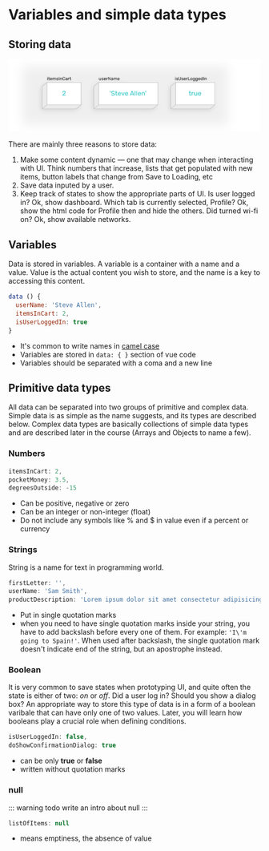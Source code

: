 # Variables and simple data types

## Storing data

![illustration of variables](./images/data-storing.png)

There are mainly three reasons to store data:
1. Make some content dynamic — one that may change when interacting with UI. Think numbers that increase, lists that get populated with new items, button labels that change from Save to Loading, etc
2. Save data inputed by a user.
3. Keep track of states to show the appropriate parts of UI. Is user logged in? Ok, show dashboard. Which tab is currently selected, Profile? Ok, show the html code for Profile then and hide the others. Did turned wi-fi on? Ok, show available networks. 

## Variables

Data is stored in variables. A variable is a container with a name and a value. Value is the actual content you wish to store, and the name is a key to accessing this content.

```js
data () {
  userName: 'Steve Allen',
  itemsInCart: 2,
  isUserLoggedIn: true
}
```
* It's common to write names in [camel case](https://en.wikipedia.org/wiki/Camel_case)
* Variables are stored in `data: { }` section of vue code
* Variables should be separated with a coma and a new line

## Primitive data types

All data can be separated into two groups of primitive and complex data. Simple data is as simple as the name suggests, and its types are described below. Complex data types are basically collections of simple data types and are described later in the course (Arrays and Objects to name a few).

### Numbers

```js
itemsInCart: 2,
pocketMoney: 3.5,
degreesOutside: -15
```
- Can be positive, negative or zero
- Can be an integer or non-integer (float)
- Do not include any symbols like % and $ in value even if a percent or currency

### Strings

String is a name for text in programming world.

```js
firstLetter: '',
userName: 'Sam Smith',
productDescription: 'Lorem ipsum dolor sit amet consectetur adipisicing elit. Perferendis eius eum enim ab doloremque quaerat quibusdam. Dolorum sint dolores rerum!'
```
- Put in single quotation marks
- when you need to have single quotation marks inside your string, you have to add backslash before every one of them. For example: `'I\'m going to Spain!'`. When used after backslash, the single quotation mark doesn't indicate end of the string, but an apostrophe instead.

### Boolean

It is very common to save states when prototyping UI, and quite often the state is either of two: *on* or *off*. Did a user log in? Should you show a dialog box? An appropriate way to store this type of data is in a form of a boolean varibale that can have only one of two values. Later, you will learn how booleans play a crucial role when defining conditions. 

```js
isUserLoggedIn: false,
doShowConfirmationDialog: true
```
- can be only **true** or **false**
- written without quotation marks

### null
::: warning todo
write an intro about null
:::
```js
listOfItems: null
```
- means emptiness, the absence of value
